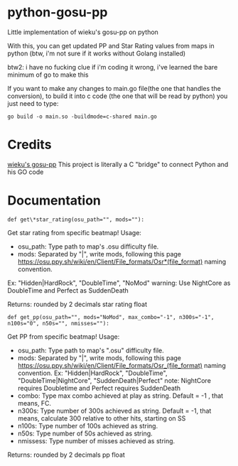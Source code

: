 # python-gosu-pp

Little implementation of wieku's gosu-pp on python

With this, you can get updated PP and Star Rating values from maps in python
(btw, i'm not sure if it works without Golang installed)

btw2: i have no fucking clue if i'm coding it wrong, i've learned the bare minimum of go to make this

If you want to make any changes to main.go file(the one that handles the conversion), to build it into c code (the one that will be read by python) you just need to type:
```
go build -o main.so -buildmode=c-shared main.go
```

# Credits

[wieku's gosu-pp](https://github.com/Wieku/gosu-pp) This project is literally a C "bridge" to connect Python and his GO code

# Documentation

```
def get\*star_rating(osu_path="", mods=""):
```

Get star rating from specific beatmap!
Usage:

- osu_path: Type path to map's .osu difficulty file.
- mods: Separated by "|", write mods, following this page https://osu.ppy.sh/wiki/en/Client/File_formats/Osr*(file_format) naming convention.

Ex: "Hidden|HardRock", "DoubleTime", "NoMod"
warning: Use NightCore as DoubleTime and Perfect as SuddenDeath

Returns: rounded by 2 decimals star rating float

```
def get_pp(osu_path="", mods="NoMod", max_combo="-1", n300s="-1", n100s="0", n50s="", nmisses=""):
```

Get PP from specific beatmap!
Usage:

- osu_path: Type path to map's ".osu" difficulty file.
- mods: Separated by "|", write mods, following this page https://osu.ppy.sh/wiki/en/Client/File_formats/Osr_(file_format) naming convention.
  Ex: "Hidden|HardRock", "DoubleTime", "DoubleTime|NightCore", "SuddenDeath|Perfect"
  note: NightCore requires Doubletime and Perfect requires SuddenDeath
- combo: Type max combo achieved at play as string. Default = -1 , that means, FC.
- n300s: Type number of 300s achieved as string. Default = -1, that means, calculate 300 relative to other hits, starting on SS
- n100s: Type number of 100s achieved as string.
- n50s: Type number of 50s achieved as string.
- nmissess: Type number of misses achieved as string.

Returns: rounded by 2 decimals pp float



